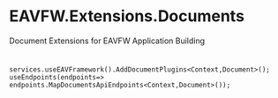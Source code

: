 # EAVFW.Extensions.Documents
Document Extensions for EAVFW Application Building


###

```

services.useEAVFramework().AddDocumentPlugins<Context,Document>();
useEndpoints(endpoints=> endpoints.MapDocumentsApiEndpoints<Context,Document>());
```
